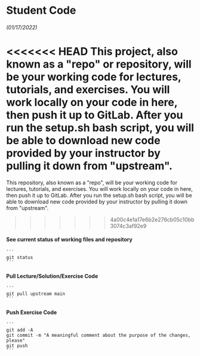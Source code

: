 # Student Code
###### (01/17/2022)

<<<<<<< HEAD
This project, also known as a "repo" or repository, will be your working code for lectures, tutorials, and exercises. You will work locally on your code in here, then push it up to GitLab. After you run the setup.sh bash script, you will be able to download new code provided by your instructor by pulling it down from "upstream".
=======
This repository, also known as a "repo", will be your working code for lectures, tutorials, and exercises. You will work locally on your code in here, then push it up to GitLab. After you run the setup.sh bash script, you will be able to download new code provided by your instructor by pulling it down from "upstream".
>>>>>>> 4a00c4e1a17e6b2e276cb05c10bb3074c3af92e9

#### See current status of working files and repository

    ```
    git status
    ```

#### Pull Lecture/Solution/Exercise Code
    ```
    git pull upstream main
    ```

#### Push Exercise Code
    ```
    git add -A
    git commit -m "A meaningful comment about the purpose of the changes, please"
    git push
    ```


